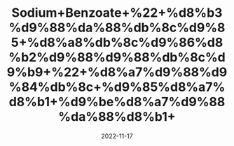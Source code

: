 ---
title: 'Sodium+Benzoate+%22+%d8%b3%d9%88%da%88%db%8c%d9%85+%d8%a8%db%8c%d9%86%d8%b2%d9%88%d9%88%db%8c%d9%b9+%22+%d8%a7%d9%88%d9%84%db%8c+%d9%85%d8%a7%d8%b1+%d9%be%d8%a7%d9%88%da%88%d8%b1+'
date: '2022-11-17' 
metatag: '' 
inventory: '0' 
draft: false 
# meta description 
shortDescripton: ''
description: 'Extracts+%22+Chemical+%22+%da%a9%d9%85%db%8c%da%a9%d9%84+%22+%d8%b3%d8%aa'
longdescription: ''
tags: ''
brand: ''
subCategory: ''
unit: '10 gm-Pk'
sellCount: '0'
featured: True
# product Price
price: '20.0'
# Product Short Description
shortDescription: ''
productID: '4B96DC56-384A-ED11-996A-005056B3A416'
type: 'products'
category: 'Extracts+%22+Chemical+%22+%da%a9%d9%85%db%8c%da%a9%d9%84+%22+%d8%b3%d8%aa' 
thumnailproduct: 'https://eraconnect.blob.core.windows.net/product-images/aminsaddiquidawakhana/6f2c8606-440d-4cf7-949e-6b67e23fc115.webp' 
images:
  - image: 'https://eraconnect.blob.core.windows.net/product-images/aminsaddiquidawakhana/6f2c8606-440d-4cf7-949e-6b67e23fc115.webp'  
Variants:
---